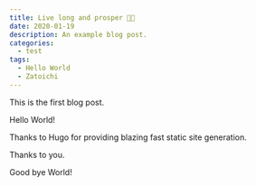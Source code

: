 ```yaml
---
title: Live long and prosper 🖖🏻
date: 2020-01-19
description: An example blog post.
categories:
  - test
tags:
  - Hello World
  - Zatoichi
---
```


This is the first blog post.

Hello World!

Thanks to Hugo for providing blazing fast static site generation.

Thanks to you.

Good bye World!
